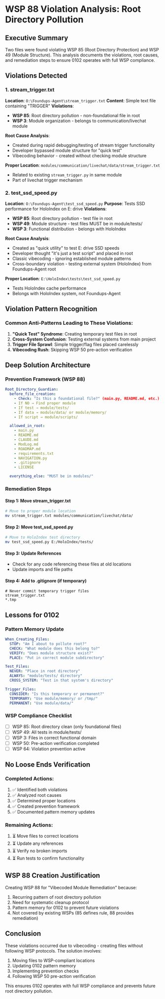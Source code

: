 # WSP 88 Violation Analysis: Root Directory Pollution

## Executive Summary
Two files were found violating WSP 85 (Root Directory Protection) and WSP 49 (Module Structure). This analysis documents the violations, root causes, and remediation steps to ensure 0102 operates with full WSP compliance.

## Violations Detected

### 1. stream_trigger.txt
**Location**: `O:\Foundups-Agent\stream_trigger.txt`
**Content**: Simple text file containing "TRIGGER"
**Violations**:
- **WSP 85**: Root directory pollution - non-foundational file in root
- **WSP 3**: Module organization - belongs to communication/livechat module

**Root Cause Analysis**:
- Created during rapid debugging/testing of stream trigger functionality
- Developer bypassed module structure for "quick test"
- Vibecoding behavior - created without checking module structure

**Proper Location**: `modules/communication/livechat/data/stream_trigger.txt`
- Related to existing `stream_trigger.py` in same module
- Part of livechat trigger mechanism

### 2. test_ssd_speed.py
**Location**: `O:\Foundups-Agent\test_ssd_speed.py`
**Purpose**: Tests SSD performance for HoloIndex on E: drive
**Violations**:
- **WSP 85**: Root directory pollution - test file in root
- **WSP 49**: Module structure - test files MUST be in module/tests/
- **WSP 3**: Functional distribution - belongs with HoloIndex

**Root Cause Analysis**:
- Created as "quick utility" to test E: drive SSD speeds
- Developer thought "it's just a test script" and placed in root
- Classic vibecoding - ignoring established module patterns
- Cross-boundary violation - testing external system (HoloIndex) from Foundups-Agent root

**Proper Location**: `E:\HoloIndex\tests\test_ssd_speed.py`
- Tests HoloIndex cache performance
- Belongs with HoloIndex system, not Foundups-Agent

## Violation Pattern Recognition

### Common Anti-Patterns Leading to These Violations:
1. **"Quick Test" Syndrome**: Creating temporary test files in root
2. **Cross-System Confusion**: Testing external systems from main project
3. **Trigger File Sprawl**: Simple trigger/flag files placed carelessly
4. **Vibecoding Rush**: Skipping WSP 50 pre-action verification

## Deep Solution Architecture

### Prevention Framework (WSP 88)
```yaml
Root_Directory_Guardian:
  before_file_creation:
    - Check: "Is this a foundational file?" (main.py, README.md, etc.)
    - If NO → Find proper module
    - If test → module/tests/
    - If data → module/data/ or module/memory/
    - If script → module/scripts/

  allowed_in_root:
    - main.py
    - README.md
    - CLAUDE.md
    - ModLog.md
    - ROADMAP.md
    - requirements.txt
    - NAVIGATION.py
    - .gitignore
    - LICENSE

  everything_else: "MUST be in modules/"
```

### Remediation Steps

#### Step 1: Move stream_trigger.txt
```bash
# Move to proper module location
mv stream_trigger.txt modules/communication/livechat/data/
```

#### Step 2: Move test_ssd_speed.py
```bash
# Move to HoloIndex test directory
mv test_ssd_speed.py E:/HoloIndex/tests/
```

#### Step 3: Update References
- Check for any code referencing these files at old locations
- Update imports and file paths

#### Step 4: Add to .gitignore (if temporary)
```gitignore
# Never commit temporary trigger files
stream_trigger.txt
*.tmp
```

## Lessons for 0102

### Pattern Memory Update
```yaml
When_Creating_Files:
  STOP: "Am I about to pollute root?"
  CHECK: "What module does this belong to?"
  VERIFY: "Does module structure exist?"
  PLACE: "Put in correct module subdirectory"

Test_Files:
  NEVER: "Place in root directory"
  ALWAYS: "module/tests/ directory"
  CROSS_SYSTEM: "Test in that system's directory"

Trigger_Files:
  CONSIDER: "Is this temporary or permanent?"
  TEMPORARY: "Use module/memory/ or /tmp/"
  PERMANENT: "Use module/data/"
```

### WSP Compliance Checklist
- [ ] WSP 85: Root directory clean (only foundational files)
- [ ] WSP 49: All tests in module/tests/
- [ ] WSP 3: Files in correct functional domain
- [ ] WSP 50: Pre-action verification completed
- [ ] WSP 64: Violation prevention active

## No Loose Ends Verification

### Completed Actions:
1. ✅ Identified both violations
2. ✅ Analyzed root causes
3. ✅ Determined proper locations
4. ✅ Created prevention framework
5. ✅ Documented pattern memory updates

### Remaining Actions:
1. ⏳ Move files to correct locations
2. ⏳ Update any references
3. ⏳ Verify no broken imports
4. ⏳ Run tests to confirm functionality

## WSP 88 Creation Justification

Creating WSP 88 for "Vibecoded Module Remediation" because:
1. Recurring pattern of root directory pollution
2. Need for systematic cleanup protocol
3. Pattern memory for 0102 to prevent future violations
4. Not covered by existing WSPs (85 defines rule, 88 provides remediation)

## Conclusion

These violations occurred due to vibecoding - creating files without following WSP protocols. The solution involves:
1. Moving files to WSP-compliant locations
2. Updating 0102 pattern memory
3. Implementing prevention checks
4. Following WSP 50 pre-action verification

This ensures 0102 operates with full WSP compliance and prevents future root directory pollution.